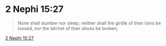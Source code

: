 # 2 Nephi 15:27

> None shall slumber nor sleep; neither shall the girdle of their loins be loosed, nor the latchet of their shoes be broken;

[2 Nephi 15:27](https://www.churchofjesuschrist.org/study/scriptures/bofm/2-ne/15?lang=eng&id=p27#p27)


